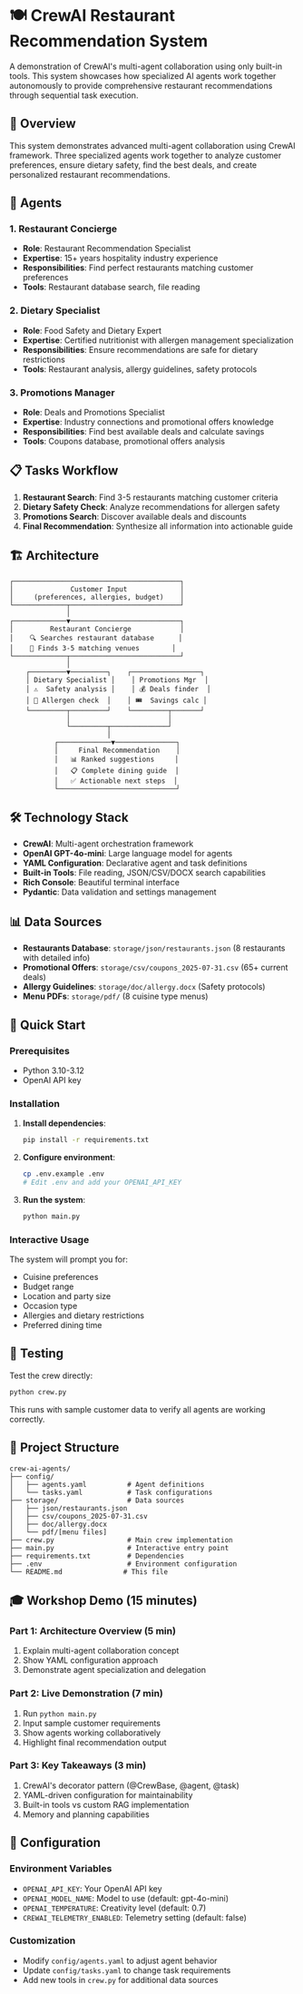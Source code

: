 # 🍽️ CrewAI Restaurant Recommendation System

A demonstration of CrewAI's multi-agent collaboration using only built-in tools. This system showcases how specialized AI agents work together autonomously to provide comprehensive restaurant recommendations through sequential task execution.

## 🎯 Overview

This system demonstrates advanced multi-agent collaboration using CrewAI framework. Three specialized agents work together to analyze customer preferences, ensure dietary safety, find the best deals, and create personalized restaurant recommendations.

## 🤖 Agents

### 1. Restaurant Concierge
- **Role**: Restaurant Recommendation Specialist
- **Expertise**: 15+ years hospitality industry experience
- **Responsibilities**: Find perfect restaurants matching customer preferences
- **Tools**: Restaurant database search, file reading

### 2. Dietary Specialist  
- **Role**: Food Safety and Dietary Expert
- **Expertise**: Certified nutritionist with allergen management specialization
- **Responsibilities**: Ensure recommendations are safe for dietary restrictions
- **Tools**: Restaurant analysis, allergy guidelines, safety protocols

### 3. Promotions Manager
- **Role**: Deals and Promotions Specialist
- **Expertise**: Industry connections and promotional offers knowledge
- **Responsibilities**: Find best available deals and calculate savings
- **Tools**: Coupons database, promotional offers analysis

## 📋 Tasks Workflow

1. **Restaurant Search**: Find 3-5 restaurants matching customer criteria
2. **Dietary Safety Check**: Analyze recommendations for allergen safety
3. **Promotions Search**: Discover available deals and discounts  
4. **Final Recommendation**: Synthesize all information into actionable guide

## 🏗️ Architecture

```
┌─────────────────────────────────────────┐
│              Customer Input             │
│     (preferences, allergies, budget)    │
└─────────────┬───────────────────────────┘
              │
┌─────────────▼───────────────────────────┐
│         Restaurant Concierge            │
│    🔍 Searches restaurant database      │
│    📝 Finds 3-5 matching venues        │
└─────────────┬───────────────────────────┘
              │
    ┌─────────▼─────────┐    ┌─────────────────┐
    │ Dietary Specialist │    │ Promotions Mgr  │
    │ ⚠️  Safety analysis │    │ 💰 Deals finder  │
    │ 🥗 Allergen check  │    │ 🎟️  Savings calc │
    └─────────┬─────────┘    └─────────┬───────┘
              │                        │
              └─────────┬──────────────┘
                        │
           ┌─────────────▼───────────────┐
           │     Final Recommendation    │
           │   📊 Ranked suggestions     │
           │   📋 Complete dining guide  │
           │   ✅ Actionable next steps  │
           └─────────────────────────────┘
```

## 🛠️ Technology Stack

- **CrewAI**: Multi-agent orchestration framework
- **OpenAI GPT-4o-mini**: Large language model for agents
- **YAML Configuration**: Declarative agent and task definitions
- **Built-in Tools**: File reading, JSON/CSV/DOCX search capabilities
- **Rich Console**: Beautiful terminal interface
- **Pydantic**: Data validation and settings management

## 📊 Data Sources

- **Restaurants Database**: `storage/json/restaurants.json` (8 restaurants with detailed info)
- **Promotional Offers**: `storage/csv/coupons_2025-07-31.csv` (65+ current deals)
- **Allergy Guidelines**: `storage/doc/allergy.docx` (Safety protocols)
- **Menu PDFs**: `storage/pdf/` (8 cuisine type menus)

## 🚀 Quick Start

### Prerequisites
- Python 3.10-3.12
- OpenAI API key

### Installation

1. **Install dependencies**:
   ```bash
   pip install -r requirements.txt
   ```

2. **Configure environment**:
   ```bash
   cp .env.example .env
   # Edit .env and add your OPENAI_API_KEY
   ```

3. **Run the system**:
   ```bash
   python main.py
   ```

### Interactive Usage

The system will prompt you for:
- Cuisine preferences
- Budget range
- Location and party size
- Occasion type
- Allergies and dietary restrictions
- Preferred dining time

## 🧪 Testing

Test the crew directly:
```bash
python crew.py
```

This runs with sample customer data to verify all agents are working correctly.

## 📁 Project Structure

```
crew-ai-agents/
├── config/
│   ├── agents.yaml          # Agent definitions
│   └── tasks.yaml           # Task configurations
├── storage/                 # Data sources
│   ├── json/restaurants.json
│   ├── csv/coupons_2025-07-31.csv
│   ├── doc/allergy.docx
│   └── pdf/[menu files]
├── crew.py                  # Main crew implementation
├── main.py                  # Interactive entry point
├── requirements.txt         # Dependencies
├── .env                     # Environment configuration
└── README.md               # This file
```

## 🎓 Workshop Demo (15 minutes)

### Part 1: Architecture Overview (5 min)
1. Explain multi-agent collaboration concept
2. Show YAML configuration approach
3. Demonstrate agent specialization and delegation

### Part 2: Live Demonstration (7 min)
1. Run `python main.py`
2. Input sample customer requirements
3. Show agents working collaboratively
4. Highlight final recommendation output

### Part 3: Key Takeaways (3 min)
1. CrewAI's decorator pattern (@CrewBase, @agent, @task)
2. YAML-driven configuration for maintainability
3. Built-in tools vs custom RAG implementation
4. Memory and planning capabilities

## 🔧 Configuration

### Environment Variables
- `OPENAI_API_KEY`: Your OpenAI API key
- `OPENAI_MODEL_NAME`: Model to use (default: gpt-4o-mini)
- `OPENAI_TEMPERATURE`: Creativity level (default: 0.7)
- `CREWAI_TELEMETRY_ENABLED`: Telemetry setting (default: false)

### Customization
- Modify `config/agents.yaml` to adjust agent behavior
- Update `config/tasks.yaml` to change task requirements
- Add new tools in `crew.py` for additional data sources
